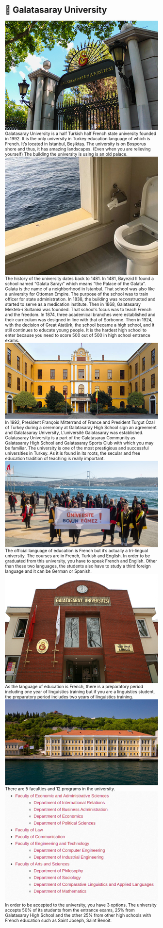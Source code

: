 # 🦁 Galatasaray University

![image1](_static/images/gsu/image1.jpeg) Galatasaray University is a half
Turkish half French state university founded in 1992. It is the only university
in Turkey education language of which is French. It’s located in Istanbul,
Beşiktaş. The university is on Bosporus shore and thus, it has amazing
landscapes. (Even when you are relieving yourself) The building the university
is using is an old palace. ![image2](_static/images/gsu/image2.jpeg) The history
of the university dates back to 1481. In 1481, Bayezid II found a school named
“Galata Sarayı” which means “the Palace of the Galata”. Galata is the name of a
neighborhood in Istanbul. That school was also like a university for Ottoman
Empire. The purpose of the school was to train officer for state administration.
In 1838, the building was reconstructed and started to serve as a medication
institute. Then in 1868, Galatasaray Mekteb-i Sultanisi was founded. That
school’s focus was to teach French and the freedom. In 1874, three academical
branches were established and their curriculum was designed in line with that of
Sorbonne. Then in 1924, with the decision of Great Atatürk, the school became a
high school, and it still continues to educate young people. It is the hardest
high school to enter because you need to score 500 out of 500 in high school
entrance exams. ![image3](_static/images/gsu/image3.jpeg) In 1992, President
François Mitterrand of France and President Turgut Özal of Turkey during a
ceremony at Galatasaray High School sign an agreement and Galatasaray
University, L’université Galatasaray was established. Galatasaray University is
a part of the Galatasaray Community as Galatasaray High School and Galatasaray
Sports Club with which you may be familiar. The university is one of the most
prestigious and successful universities in Turkey. As it is found in its roots,
the secular and free education tradition of teaching is really important.
![image4](_static/images/gsu/image4.jpeg) The official language of education is
French but it’s actually a tri-lingual university. The courses are in French,
Turkish and English. In order to be graduated from this university, you have to
speak French and English. Other than these two languages, the students also have
to study a third foreign language and it can be German or Spanish.
![image5](_static/images/gsu/image5.jpeg) As the language of education is
French, there is a preparatory period including one year of linguistics training
but if you are a linguistics student, the preparatory period includes two years
of linguistics training. ![image6](_static/images/gsu/image6.jpeg) There are 5
faculties and 12 programs in the university.  
![image7](_static/images/gsu/image7.png) In order to be accepted to the
university, you have 3 options. The university accepts 50% of its students from
the entrance exams, 25% from Galatasaray High School and the other 25% from
other high schools with French education such as Saint Joseph, Saint Benoit.

